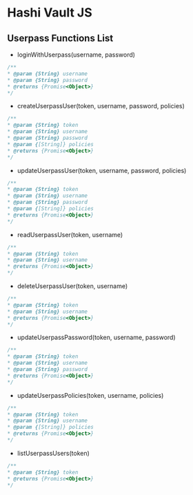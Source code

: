 # Hashi Vault JS

## Userpass Functions List

* loginWithUserpass(username, password)

```javascript
/**
* @param {String} username
* @param {String} password
* @returns {Promise<Object>}
*/
```

* createUserpassUser(token, username, password, policies)

```javascript
/**
* @param {String} token
* @param {String} username
* @param {String} password
* @param {[String]} policies
* @returns {Promise<Object>}
*/
```

* updateUserpassUser(token, username, password, policies)

```javascript
/**
* @param {String} token
* @param {String} username
* @param {String} password
* @param {[String]} policies
* @returns {Promise<Object>}
*/
```

* readUserpassUser(token, username)

```javascript
/**
* @param {String} token
* @param {String} username
* @returns {Promise<Object>}
*/
```

* deleteUserpassUser(token, username)

```javascript
/**
* @param {String} token
* @param {String} username
* @returns {Promise<Object>}
*/
```

* updateUserpassPassword(token, username, password)

```javascript
/**
* @param {String} token
* @param {String} username
* @param {String} password
* @returns {Promise<Object>}
*/
```

* updateUserpassPolicies(token, username, policies)

```javascript
/**
* @param {String} token
* @param {String} username
* @param {[String]} policies
* @returns {Promise<Object>}
*/
```

* listUserpassUsers(token)

```javascript
/**
* @param {String} token
* @returns {Promise<Object>}
*/
```
